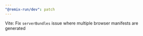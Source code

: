 ```yaml
---
"@remix-run/dev": patch
---
```


Vite: Fix `serverBundles` issue where multiple browser manifests are generated
